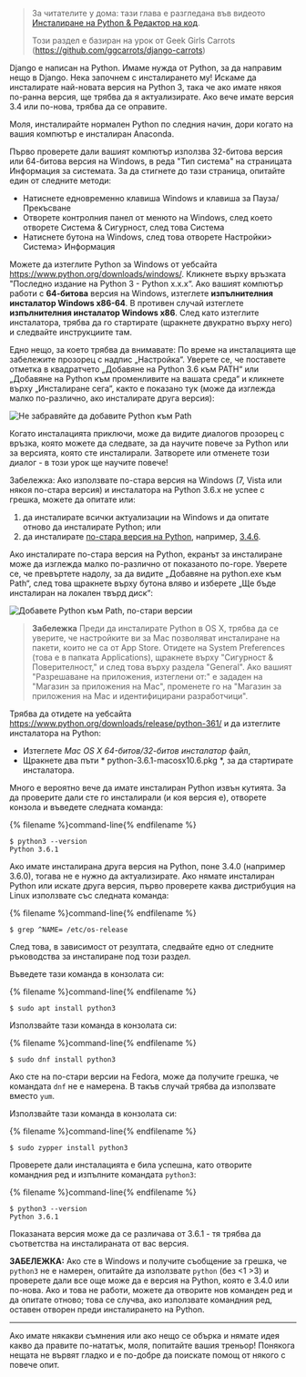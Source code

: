 > За читателите у дома: тази глава е разгледана във видеото [Инсталиране на Python & Редактор на код](https://www.youtube.com/watch?v=pVTaqzKZCdA).
> 
> Този раздел е базиран на урок от Geek Girls Carrots (https://github.com/ggcarrots/django-carrots)

Django е написан на Python. Имаме нужда от Python, за да направим нещо в Django. Нека започнем с инсталирането му! Искаме да инсталирате най-новата версия на Python 3, така че ако имате някоя по-ранна версия, ще трябва да я актуализирате. Ако вече имате версия 3.4 или по-нова, трябва да се оправите.

Моля, инсталирайте нормален Python по следния начин, дори когато на вашия компютър е инсталиран Anaconda.

<!--sec data-title="Install Python: Windows" data-id="python_windows" data-collapse=true ces-->

Първо проверете дали вашият компютър използва 32-битова версия или 64-битова версия на Windows, в реда "Тип система" на страницата Информация за системата. За да стигнете до тази страница, опитайте един от следните методи:

* Натиснете едновременно клавиша Windows и клавиша за Пауза/Прекъсване
* Отворете контролния панел от менюто на Windows, след което отворете Система & Сигурност, след това Система
* Натиснете бутона на Windows, след това отворете Настройки> Система> Информация

Можете да изтеглите Python за Windows от уебсайта https://www.python.org/downloads/windows/. Кликнете върху връзката "Последно издание на Python 3 - Python x.x.x“. Ако вашият компютър работи с **64-битова** версия на Windows, изтеглете **изпълнителния инсталатор Windows x86-64**. В противен случай изтеглете **изпълнителния инсталатор Windows x86**. След като изтеглите инсталатора, трябва да го стартирате (щракнете двукратно върху него) и следвайте инструкциите там.

Едно нещо, за което трябва да внимавате: По време на инсталацията ще забележите прозорец с надпис „Настройка“. Уверете се, че поставете отметка в квадратчето „Добавяне на Python 3.6 към PATH“ или „Добавяне на Python към променливите на вашата среда“ и кликнете върху „Инсталиране сега“, както е показано тук (може да изглежда малко по-различно, ако инсталирате друга версия):

![Не забравяйте да добавите Python към Path](../python_installation/images/python-installation-options.png)

Когато инсталацията приключи, може да видите диалогов прозорец с връзка, която можете да следвате, за да научите повече за Python или за версията, която сте инсталирали. Затворете или отменете този диалог - в този урок ще научите повече!

Забележка: Ако използвате по-стара версия на Windows (7, Vista или някоя по-стара версия) и инсталатора на Python 3.6.x не успее с грешка, можете да опитате или:

1. да инсталирате всички актуализации на Windows и да опитате отново да инсталирате Python; или
2. да инсталирате [по-стара версия на Python](https://www.python.org/downloads/windows/), например, [3.4.6](https://www.python.org/downloads/release/python-346/).

Ако инсталирате по-стара версия на Python, екранът за инсталиране може да изглежда малко по-различно от показаното по-горе. Уверете се, че превъртете надолу, за да видите „Добавяне на python.exe към Path“, след това щракнете върху бутона вляво и изберете „Ще бъде инсталиран на локален твърд диск“:

![Добавете Python към Path, по-стари версии](../python_installation/images/add_python_to_windows_path.png)

<!--endsec-->

<!--sec data-title="Install Python: OS X" data-id="python_OSX"
data-collapse=true ces-->

> **Забележка** Преди да инсталирате Python в OS X, трябва да се уверите, че настройките ви за Mac позволяват инсталиране на пакети, които не са от App Store. Отидете на System Preferences (това е в папката Applications), щракнете върху "Сигурност & Поверителност," и след това върху раздела "General". Ако вашият "Разрешаване на приложения, изтеглени от:" е зададен на "Магазин за приложения на Mac", променете го на "Магазин за приложения на Mac и идентифицирани разработчици".

Трябва да отидете на уебсайта https://www.python.org/downloads/release/python-361/ и да изтеглите инсталатора на Python:

* Изтеглете *Mac OS X 64-битов/32-битов инсталатор* файл,
* Щракнете два пъти * python-3.6.1-macosx10.6.pkg *, за да стартирате инсталатора.

<!--endsec-->

<!--sec data-title="Install Python: Linux" data-id="python_linux"
data-collapse=true ces-->

Много е вероятно вече да имате инсталиран Python извън кутията. За да проверите дали сте го инсталирали (и коя версия е), отворете конзола и въведете следната команда:

{% filename %}command-line{% endfilename %}

    $ python3 --version
    Python 3.6.1
    

Ако имате инсталирана друга версия на Python, поне 3.4.0 (например 3.6.0), тогава не е нужно да актуализирате. Ако нямате инсталиран Python или искате друга версия, първо проверете каква дистрибуция на Linux използвате със следната команда:

{% filename %}command-line{% endfilename %}

    $ grep ^NAME= /etc/os-release
    

След това, в зависимост от резултата, следвайте едно от следните ръководства за инсталиране под този раздел.

<!--endsec-->

<!--sec data-title="Install Python: Debian or Ubuntu" data-id="python_debian" data-collapse=true ces-->

Въведете тази команда в конзолата си:

{% filename %}command-line{% endfilename %}

    $ sudo apt install python3
    

<!--endsec-->

<!--sec data-title="Install Python: Fedora" data-id="python_fedora"
data-collapse=true ces-->

Използвайте тази команда в конзолата си:

{% filename %}command-line{% endfilename %}

    $ sudo dnf install python3
    

Ако сте на по-стари версии на Fedora, може да получите грешка, че командата `dnf` не е намерена. В такъв случай трябва да използвате вместо `yum`.

<!--endsec-->

<!--sec data-title="Install Python: openSUSE" data-id="python_openSUSE"
data-collapse=true ces-->

Използвайте тази команда в конзолата си:

{% filename %}command-line{% endfilename %}

    $ sudo zypper install python3
    

<!--endsec-->

Проверете дали инсталацията е била успешна, като отворите командния ред и изпълните командата `python3`:

{% filename %}command-line{% endfilename %}

    $ python3 --version
    Python 3.6.1
    

Показаната версия може да се различава от 3.6.1 - тя трябва да съответства на инсталираната от вас версия.

**ЗАБЕЛЕЖКА:** Ако сте в Windows и получите съобщение за грешка, че `python3` не е намерен, опитайте да използвате `python` (без <1 >3</code>) и проверете дали все още може да е версия на Python, която е 3.4.0 или по-нова. Ако и това не работи, можете да отворите нов команден ред и да опитате отново; това се случва, ако използвате командния ред, оставен отворен преди инсталирането на Python.

* * *

Ако имате някакви съмнения или ако нещо се обърка и нямате идея какво да правите по-нататък, моля, попитайте вашия треньор! Понякога нещата не вървят гладко и е по-добре да поискате помощ от някого с повече опит.